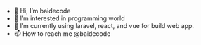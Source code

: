 - 👋 Hi, I’m baidecode
- 👀 I’m interested in programming world
- 🌱 I’m currently using laravel, react, and vue for build web app.
- 📫 How to reach me @baidecode

<!---
ddrag23/ddrag23 is a ✨ special ✨ repository because its `README.md` (this file) appears on your GitHub profile.
You can click the Preview link to take a look at your changes.
--->
